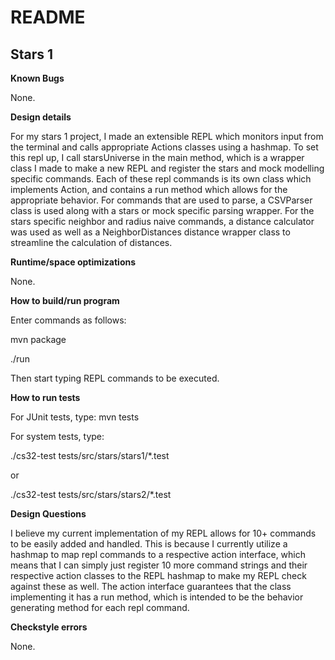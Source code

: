# README

## Stars 1
**Known Bugs**

None.

**Design details**

For my stars 1 project, I made an extensible REPL which monitors input from the terminal and calls
appropriate Actions classes using a hashmap. To set this repl up, I call starsUniverse in the 
main method,
which is a wrapper class I made to make a new REPL and register the stars and mock modelling 
specific commands. Each of these repl commands is its own class which implements Action, and 
contains a run method which allows for the appropriate behavior. For commands that are used to 
parse, a CSVParser class is used along with a stars or mock specific parsing wrapper. For the stars
specific neighbor and radius naive commands, a distance calculator was used as well
as a NeighborDistances distance wrapper class to streamline the calculation of distances.

**Runtime/space optimizations**

None.

**How to build/run program**

Enter commands as follows:

mvn package

./run

Then start typing REPL commands to be executed.

**How to run tests**

For JUnit tests, type: mvn tests

For system tests, type: 

./cs32-test tests/src/stars/stars1/*.test 

or 

./cs32-test tests/src/stars/stars2/*.test


**Design Questions**

I believe my current implementation 
of my REPL allows for 10+ commands to be easily added and handled. This is because I
currently utilize a hashmap to map repl commands to a respective action interface, 
which means that I can simply just register 10 more command strings and their
respective action classes to the REPL hashmap to make my REPL check against these as well. 
The action interface guarantees that the class implementing it has a run method, which is intended 
to be the behavior generating method for each repl command.

**Checkstyle errors**

None.
